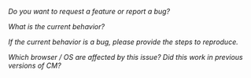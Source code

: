*Do you want to request a feature or report a bug?*

*What is the current behavior?*

*If the current behavior is a bug, please provide the steps to reproduce.*

*Which browser / OS are affected by this issue? Did this work in previous versions of CM?*
